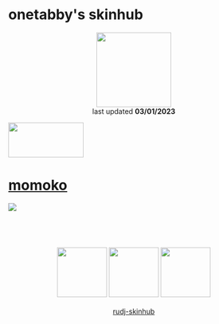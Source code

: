# onetabby's skinhub
<p align="center">
<a href="https://osu.ppy.sh/users/9508109">
  <img src="https://a.ppy.sh/9508109"  
       width="150"
       height="150"></a>
<br>
last updated <b>03/01/2023</b>
</p>

<a href="https://www.youtube.com/watch?v=kbbgypvGPgM">
<img src="https://i.imgur.com/uDyKiLi.png"
       width="151" 
       height="70"/></a>

# [momoko](https://github.com/ryancranie/skinhub/raw/tyfh/player/onetabby/momoko.osk)
[![](https://i.imgur.com/7rfclsn.png)](https://github.com/ryancranie/skinhub/raw/tyfh/player/onetabby/momoko.osk)

#
<p align="center">
  <br></br>
  <a href="https://www.twitch.tv/onetabby">
  <img src="https://i.imgur.com/HM030lk.png" 
       width="100" 
       height="100"></a>
  <a href="https://www.youtube.com/channel/UCIfIfB25lFMAKQ0pIPX7TCg">
  <img src="https://i.imgur.com/YWbDUUy.png"  
       width="100" 
       height="100"></a>
  <a href="https://twitter.com/1tabbys">
  <img src="https://i.imgur.com/PUQ5uWf.png" 
       width="100" 
       height="100"></a>
  <br></br>
  <a href="README.md">rudj-skinhub</a>
 </p>

